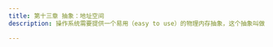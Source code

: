 ```yaml
---
title: 第十三章 抽象：地址空间
description: 操作系统需要提供一个易用（easy to use）的物理内存抽象，这个抽象叫做地址空间（address space），是运行的程序看到的系统中的内存。

---
```

